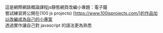 這是網際網路概論課程js靜態網頁改編小專題：電子鐘  
嘗試練習將公開在(100 js projects) [https://www.100jsprojects.com/]的作品加以改編成為自己的小專案  
透過實作讓自己對 javascript 的語法更為熟悉
